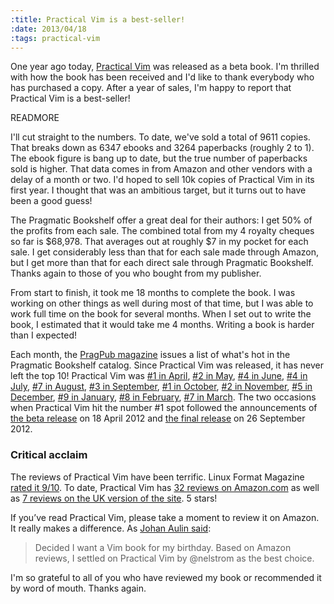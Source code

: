 ```yaml
--- 
:title: Practical Vim is a best-seller!
:date: 2013/04/18
:tags: practical-vim
---
```


One year ago today, [Practical Vim][] was released as a beta book. I'm thrilled with how the book has been received and I'd like to thank everybody who has purchased a copy. After a year of sales, I'm happy to report that Practical Vim is a best-seller!

[Practical Vim]: http://pragprog.com/book/dnvim/practical-vim


READMORE

I'll cut straight to the numbers. To date, we've sold a total of 9611 copies. That breaks down as 6347 ebooks and 3264 paperbacks (roughly 2 to 1). The ebook figure is bang up to date, but the true number of paperbacks sold is higher. That data comes in from Amazon and other vendors with a delay of a month or two. I'd hoped to sell 10k copies of Practical Vim in its first year. I thought that was an ambitious target, but it turns out to have been a good guess!

The Pragmatic Bookshelf offer a great deal for their authors: I get 50% of the profits from each sale. The combined total from my 4 royalty cheques so far is $68,978. That averages out at roughly $7 in my pocket for each sale. I get considerably less than that for each sale made through Amazon, but I get more than that for each direct sale through Pragmatic Bookshelf. Thanks again to those of you who bought from my publisher.

From start to finish, it took me 18 months to complete the book. I was working on other things as well during most of that time, but I was able to work full time on the book for several months. When I set out to write the book, I estimated that it would take me 4 months. Writing a book is harder than I expected!

Each month, the [PragPub magazine][mag] issues a list of what's hot in the Pragmatic Bookshelf catalog. Since Practical Vim was released, it has never left the top 10! Practical Vim was [#1 in April](http://pragprog.com/magazines/2012-05/choice-bits), [#2 in May](http://pragprog.com/magazines/2012-06/choice-bits), [#4 in June](http://pragprog.com/magazines/2012-07/choice-bits), [#4 in July](http://pragprog.com/magazines/2012-08/choice-bits), [#7 in August](http://pragprog.com/magazines/2012-09/choice-bits), [#3 in September](http://pragprog.com/magazines/2012-10/choice-bits), [#1 in October](http://pragprog.com/magazines/2012-11/choice-bits), [#2 in November](http://pragprog.com/magazines/2012-12/choice-bits), [#5 in December](http://pragprog.com/magazines/2013-01/choice-bits), [#9 in January](http://pragprog.com/magazines/2013-02/choice-bits), [#8 in February](http://pragprog.com/magazines/2013-03/choice-bits), [#7 in March](http://pragprog.com/magazines/2013-04/bookshelf). The two occasions when Practical Vim hit the number #1 spot followed the announcements of [the beta release][beta] on 18 April 2012 and [the final release][print] on 26 September 2012.

[mag]: http://pragprog.com/magazines
[beta]: http://media.pragprog.com/newsletters/2012-04-18.html
[print]: http://media.pragprog.com/newsletters/2012-09-26.html

### Critical acclaim

The reviews of Practical Vim have been terrific. Linux Format Magazine [rated it 9/10][linuxformat]. To date, Practical Vim has [32 reviews on Amazon.com][us] as well as [7 reviews on the UK version of the site][uk]. 5 stars!

If you’ve read Practical Vim, please take a moment to review it on Amazon. It really makes a difference. As [Johan Aulin said][best]:

> Decided I want a Vim book for my birthday. Based on Amazon reviews, I settled on Practical Vim by @nelstrom as the best choice.

I'm so grateful to all of you who have reviewed my book or recommended it by word of mouth. Thanks again.

[best]: https://twitter.com/jaulin/status/293350924896849921
[us]: http://www.amazon.com/Practical-Vim-Thought-Pragmatic-Programmers/product-reviews/1934356980
[uk]: http://www.amazon.co.uk/Practical-Vim-Thought-Pragmatic-Programmers/product-reviews/1934356980/
[linuxformat]: http://vimcasts.org/blog/2012/10/practical-vim-in-linux-format-magazine/
